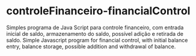 # controleFinanceiro-financialControl
Simples programa de Java Script para controle financeiro, com entrada inicial de saldo, armazenamento do saldo, possível adição e retirada de saldo.
Simple Javascript program for financial control, with initial balance entry, balance storage, possible addition and withdrawal of balance.
